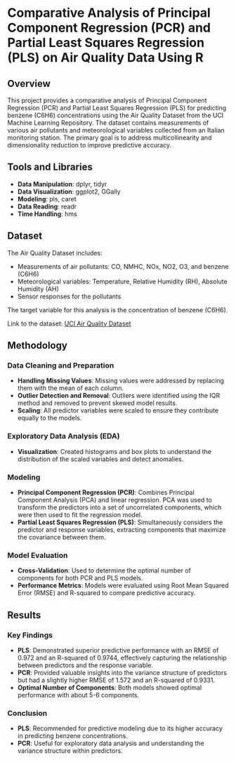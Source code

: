 <h1>Comparative Analysis of Principal Component Regression (PCR) and Partial Least Squares Regression (PLS) on Air Quality Data Using R</h1>

<h2>Overview</h2>
<p>This project provides a comparative analysis of Principal Component Regression (PCR) and Partial Least Squares Regression (PLS) for predicting benzene (C6H6) concentrations using the Air Quality Dataset from the UCI Machine Learning Repository. The dataset contains measurements of various air pollutants and meteorological variables collected from an Italian monitoring station. The primary goal is to address multicollinearity and dimensionality reduction to improve predictive accuracy.</p>

<h2>Tools and Libraries</h2>
<ul>
  <li><strong>Data Manipulation</strong>: dplyr, tidyr</li>
  <li><strong>Data Visualization</strong>: ggplot2, GGally</li>
  <li><strong>Modeling</strong>: pls, caret</li>
  <li><strong>Data Reading</strong>: readr</li>
  <li><strong>Time Handling</strong>: hms</li>
</ul>

<h2>Dataset</h2>
<p>The Air Quality Dataset includes:</p>
<ul>
  <li>Measurements of air pollutants: CO, NMHC, NOx, NO2, O3, and benzene (C6H6)</li>
  <li>Meteorological variables: Temperature, Relative Humidity (RH), Absolute Humidity (AH)</li>
  <li>Sensor responses for the pollutants</li>
</ul>
<p>The target variable for this analysis is the concentration of benzene (C6H6).</p>
<p>Link to the dataset: <a href="https://archive.ics.uci.edu/ml/datasets/Air+Quality">UCI Air Quality Dataset</a></p>

<h2>Methodology</h2>

<h3>Data Cleaning and Preparation</h3>
<ul>
  <li><strong>Handling Missing Values</strong>: Missing values were addressed by replacing them with the mean of each column.</li>
  <li><strong>Outlier Detection and Removal</strong>: Outliers were identified using the IQR method and removed to prevent skewed model results.</li>
  <li><strong>Scaling</strong>: All predictor variables were scaled to ensure they contribute equally to the models.</li>
</ul>

<h3>Exploratory Data Analysis (EDA)</h3>
<ul>
  <li><strong>Visualization</strong>: Created histograms and box plots to understand the distribution of the scaled variables and detect anomalies.</li>
</ul>

<h3>Modeling</h3>
<ul>
  <li><strong>Principal Component Regression (PCR)</strong>: Combines Principal Component Analysis (PCA) and linear regression. PCA was used to transform the predictors into a set of uncorrelated components, which were then used to fit the regression model.</li>
  <li><strong>Partial Least Squares Regression (PLS)</strong>: Simultaneously considers the predictor and response variables, extracting components that maximize the covariance between them.</li>
</ul>

<h3>Model Evaluation</h3>
<ul>
  <li><strong>Cross-Validation</strong>: Used to determine the optimal number of components for both PCR and PLS models.</li>
  <li><strong>Performance Metrics</strong>: Models were evaluated using Root Mean Squared Error (RMSE) and R-squared to compare predictive accuracy.</li>
</ul>

<h2>Results</h2>

<h3>Key Findings</h3>
<ul>
  <li><strong>PLS</strong>: Demonstrated superior predictive performance with an RMSE of 0.972 and an R-squared of 0.9744, effectively capturing the relationship between predictors and the response variable.</li>
  <li><strong>PCR</strong>: Provided valuable insights into the variance structure of predictors but had a slightly higher RMSE of 1.572 and an R-squared of 0.9331.</li>
  <li><strong>Optimal Number of Components</strong>: Both models showed optimal performance with about 5-6 components.</li>
</ul>

<h3>Conclusion</h3>
<ul>
  <li><strong>PLS</strong>: Recommended for predictive modeling due to its higher accuracy in predicting benzene concentrations.</li>
  <li><strong>PCR</strong>: Useful for exploratory data analysis and understanding the variance structure within predictors.</li>
</ul>
